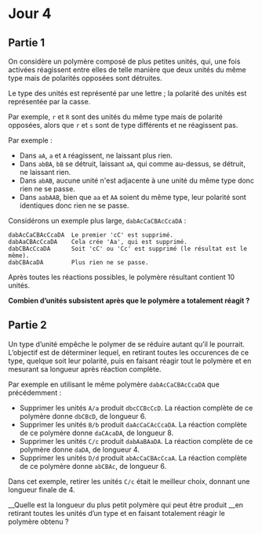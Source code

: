 # Jour 4

## Partie 1

On considère un polymère composé de plus petites unités, qui, une fois activées réagissent entre elles de telle manière que deux unités du même type mais de polarités opposées sont détruites.

Le type des unités est représenté par une lettre ; la polarité des unités est représentée par la casse.

Par exemple, `r` et `R` sont des unités du même type mais de polarité opposées, alors que `r` et `s` sont de type différents et ne réagissent pas.

Par exemple :

 - Dans `aA`, `a` et `A` réagissent, ne laissant plus rien.
 - Dans `abBA`, `bB` se détruit, laissant `aA`, qui comme au-dessus, se détruit, ne laissant rien.
 - Dans `abAB`, aucune unité n'est adjacente à une unité du même type donc rien ne se passe.
 - Dans `aabAAB`, bien que `aa` et `AA` soient du même type, leur polarité sont identiques donc rien ne se passe.
 
 Considérons un exemple plus large, `dabAcCaCBAcCcaDA` :
 
```
dabAcCaCBAcCcaDA  Le premier 'cC' est supprimé.
dabAaCBAcCcaDA    Cela crée 'Aa', qui est supprimé.
dabCBAcCcaDA      Soit 'cC' ou 'Cc' est supprimé (le résultat est le même).
dabCBAcaDA        Plus rien ne se passe.
```

Après toutes les réactions possibles, le polymère résultant contient 10 unités.

__Combien d’unités subsistent après que le polymère a totalement réagit ?__

## Partie 2

Un type d’unité empêche le polymer de se réduire autant qu’il le pourrait.
L’objectif est de déterminer lequel, en retirant toutes les occurences de ce type, quelque soit leur polarité, puis en faisant réagir tout le polymère et en mesurant sa longueur après réaction complète.

Par exemple en utilisant le même polymère `dabAcCaCBAcCcaDA` que précédemment :

 - Supprimer les unités `A/a` produit `dbcCCBcCcD`. La réaction complète de ce polymère donne `dbCBcD`, de longueur 6.
 - Supprimer les unités `B/b` produit `daAcCaCAcCcaDA`. La réaction complète de ce polymère donne `daCAcaDA`, de longueur 8.
 - Supprimer les unités `C/c` produit `dabAaBAaDA`. La réaction complète de ce polymère donne `daDA`, de longueur 4.
 - Supprimer les unités `D/d` produit `abAcCaCBAcCcaA`. La réaction complète de ce polymère donne `abCBAc`, de longueur 6.
 
 Dans cet exemple, retirer les unités `C/c` était le meilleur choix, donnant une longueur finale de 4.
 
 __Quelle est la longueur du plus petit polymère qui peut être produit __en retirant toutes les unités d’un type et en faisant totalement réagir le polymère obtenu ?